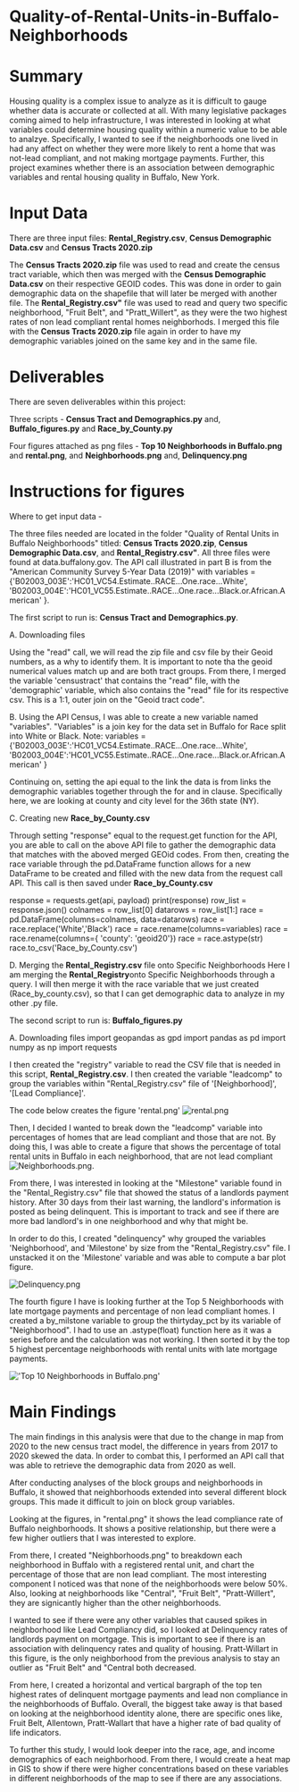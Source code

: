 # Quality-of-Rental-Units-in-Buffalo-Neighborhoods


# Summary

Housing quality is a complex issue to analyze as it is difficult to gauge whether data is accurate or collected at all. With many legislative packages coming aimed to help infrastructure, I was interested in looking at what variables could determine housing quality within a numeric value to be able to analzye. Specifically, I wanted to see if the neighborhoods one lived in had any affect on whether they were more likely to rent a home that was not-lead compliant, and not making mortgage payments. Further, this project examines whether there is an association between demographic variables and rental housing quality in Buffalo, New York.

# Input Data

There are three input files: **Rental_Registry.csv**, **Census Demographic Data.csv** and **Census Tracts 2020.zip**

The **Census Tracts 2020.zip** file was used to read and create the census tract variable, which then was merged with the **Census Demographic Data.csv** on their respective GEOID codes. This was done in order to gain demographic data on the shapefile that will later be merged with another file. 
The **Rental_Registry.csv"** file was used to read and query two specific neighborhood, "Fruit Belt", and "Pratt_Willert", as they were the two highest rates of non lead compliant rental homes neighborhods. I merged this file with the **Census Tracts 2020.zip** file again in order to have my demographic variables joined on the same key and in the same file. 

# Deliverables 

There are seven deliverables within this project:

Three scripts -  **Census Tract and Demographics.py** and, **Buffalo_figures.py** and **Race_by_County.py**

Four figures attached as png files - **Top 10 Neighborhoods in Buffalo.png** and **rental.png**, and **Neighborhoods.png** and, **Delinquency.png**



# Instructions for figures

Where to get input data - 

The three files needed are located in the folder "Quality of Rental Units in Buffalo Neighborhoods" titled: **Census Tracts 2020.zip**, **Census Demographic Data.csv**, and **Rental_Registry.csv"**. All three files were found at data.buffalony.gov. The API call illustrated in part B is from the "American Community Survey 5-Year Data (2019)" with 
variables = {'B02003_003E':'HC01_VC54.Estimate..RACE...One.race...White',
            'B02003_004E':'HC01_VC55.Estimate..RACE...One.race...Black.or.African.American'
            }.
            
  
The first script to run is: **Census Tract and Demographics.py**. 

A. Downloading files 

Using the "read" call, we will read the zip file and csv file by their Geoid numbers, as a why to identify them. It is important to note tha the geoid numerical values match up and are both tract groups. From there, I merged the variable 'censustract' that contains the "read" file, with the 'demographic' variable, which also contains the "read" file for its respective csv. This is a 1:1, outer join on the "Geoid tract code". 

B. Using the API Census, I was able to create a new variable named "variables". "Variables" is a join key for the data set in Buffalo for Race split into White or Black. 
Note: variables = {'B02003_003E':'HC01_VC54.Estimate..RACE...One.race...White',
            'B02003_004E':'HC01_VC55.Estimate..RACE...One.race...Black.or.African.American'
            }

Continuing on, setting the api equal to the link the data is from links the demographic variables together through the for and in clause. Specifically here, we are looking at county and city level for the 36th state (NY). 

C. Creating new **Race_by_County.csv**

Through setting "response" equal to the request.get function for the API, you are able to call on the above API file to gather the demographic data that matches with the aboved merged GEOid codes.
From then, creating the race variable through the pd.DataFrame function allows for a new DataFrame to be created and filled with the new data from the request call API. This call is then saved under **Race_by_County.csv**

response = requests.get(api, payload)
print(response)
row_list = response.json()
colnames = row_list[0]
datarows = row_list[1:]
race = pd.DataFrame(columns=colnames, data=datarows)
race = race.replace('White','Black')
race = race.rename(columns=variables)
race = race.rename(columns={ 'county': 'geoid20'})
race = race.astype(str)
race.to_csv('Race_by_County.csv')

D. Merging the **Rental_Registry.csv** file onto Specific Neighborhoods
Here I am merging the **Rental_Registry**onto Specific Neighborhoods through a query. I will then merge it with
the race variable that we just created (Race_by_county.csv), so that I can get demographic data to analyze in my other .py file.

The second script to run is: **Buffalo_figures.py**

A. Downloading files
import geopandas as gpd
import pandas as pd
import numpy as np 
import requests

I then created the "registry" variable to read the CSV file that is needed in this script, **Rental_Registry.csv**. I then created the variable "leadcomp" to group the variables within "Rental_Registry.csv" file of '[Neighborhood]', '[Lead Compliance]'.

The code below creates the figure 'rental.png'
![rental.png](image.png)

Then, I decided I wanted to break down the "leadcomp" variable into percentages of homes that are lead compliant and those that are not. By doing this, I was able to create a figure that shows the percentage of total rental units in Buffalo in each neighborhood, that are not lead compliant
![Neighborhoods.png](image.png).

From there, I was interested in looking at the "Milestone" variable found in the "Rental_Registry.csv" file that showed the status of a landlords payment history. After 30 days from their last warning, the landlord's information is posted as being delinquent. This is important to track and see if there are more bad landlord's in one neighborhood and why that might be. 

In order to do this, I created "delinquency" why grouped the variables 'Neighborhood', and 'Milestone' by size from the "Rental_Registry.csv" file. I unstacked it on the 'Milestone' variable and was able to compute a bar plot figure. 

![Delinquency.png](image.png)


The fourth figure I have is looking further at the Top 5 Neighborhoods with late mortgage payments and percentage of non lead compliant homes.  I created a by_milstone variable to group the thirtyday_pct by its variable of "Neighborhood". I had to use an .astype(float) function here as it was a series before and the calculation was not working. I then sorted it by the top 5 highest percentage neighborhoods with rental units with late mortgage payments. 


!['Top 10 Neighborhoods in Buffalo.png'](image.png)

# Main Findings
The main findings in this analysis were that due to the change in map from 2020 to the new census tract model, the difference in years from 2017 to 2020 skewed the data. In order to combat this, I performed an API call that was able to retrieve the demographic data from 2020 as well. 

After conducting analyses of the block groups and neighborhoods in Buffalo, it showed that neighborhoods extended into several different block groups. This made it difficult to join on block group variables. 

Looking at the figures, in "rental.png" it shows the lead compliance rate of Buffalo neighborhoods. It shows a positive relationship, but there were a few higher outliers that I was interested to explore. 

From there, I created "Neighborhoods.png" to breakdown each neighborhood in Buffalo with a registered rental unit, and chart the percentage of those that are non lead compliant. The most interesting component I noticed was that none of the neighborhoods were below 50%. Also, looking at neighborhoods like "Central", "Fruit Belt", "Pratt-Willert", they are signicantly higher than the other neighborhoods. 

I wanted to see if there were any other variables that caused spikes in neighborhood like Lead Compliancy did, so I looked at Delinquency rates of landlords payment on mortgage. This is important to see if there is an association with delinquency rates and quality of housing. Pratt-Willart in this figure, is the only neighborhood from the previous analysis to stay an outlier as "Fruit Belt" and "Central both decreased. 

From here, I created a horizontal and vertical bargraph of the top ten highest rates of delinquent mortgage payments and lead non compliance in the neighborhoods of Buffalo. Overall, the biggest take away is that based on looking at the neighborhood identity alone, there are specific ones like, Fruit Belt, Allentown, Pratt-Wallart that have a higher rate of bad quality of life indicators. 

To further this study, I would look deeper into the race, age, and income demographics of each neighborhood. From there, I would create a heat map in GIS to show if there were higher concentrations based on these variables in different neighborhoods of the map to see if there are any associations.




